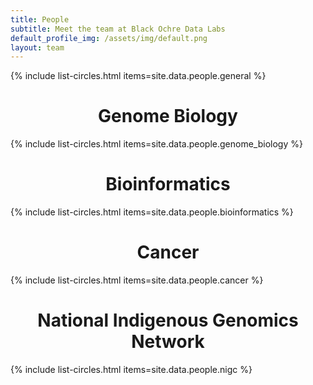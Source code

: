 ```yaml
---
title: People
subtitle: Meet the team at Black Ochre Data Labs
default_profile_img: /assets/img/default.png
layout: team
---
```


<html>
  <body>
  
{% include list-circles.html items=site.data.people.general %}

  <div align="center">
  <p><h1>Genome Biology</h1></p>
</div>

{% include list-circles.html items=site.data.people.genome_biology %} 

  <div align="center">
  <h1>Bioinformatics</h1>
</div>

{% include list-circles.html items=site.data.people.bioinformatics %}

  <div align="center">
  <h1>Cancer</h1>
</div>

{% include list-circles.html items=site.data.people.cancer %}

  <div align="center">
  <h1>National Indigenous Genomics Network</h1>
</div>

{% include list-circles.html items=site.data.people.nigc %}
  </body>
</html>
